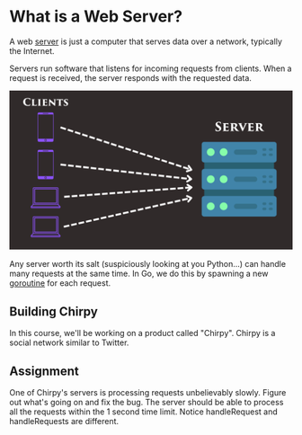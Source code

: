 # What is a Web Server?

A web [server](https://en.wikipedia.org/wiki/Server_%28computing%29) is just a computer that serves data over a network, typically the Internet.

Servers run software that listens for incoming requests from clients. When a request is received, the server responds with the requested data.

![](clients-server.png)

Any server worth its salt (suspiciously looking at you Python...) can handle many requests at the same time. In Go, we do this by spawning a new [goroutine](https://go.dev/tour/concurrency) for each request.

## Building Chirpy

In this course, we'll be working on a product called "Chirpy". Chirpy is a social network similar to Twitter.

## Assignment

One of Chirpy's servers is processing requests unbelievably slowly. Figure out what's going on and fix the bug. The server should be able to process all the requests within the 1 second time limit. Notice handleRequest and handleRequests are different.

